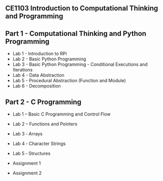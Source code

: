 ## CE1103 Introduction to Computational Thinking and Programming

## Part 1 - Computational Thinking and Python Programming
* Lab 1 - Introduction to RPi
* Lab 2 - Basic Python Programming
* Lab 3 - Basic Python Programming - Conditional Executions and Iterations
* Lab 4 - Data Abstraction
* Lab 5 - Procedural Abstraction (Function and Module)
* Lab 6 - Decomposition


## Part 2 - C Programming
 * Lab 1 – Basic C Programming and Control Flow
 * Lab 2 – Functions and Pointers
 * Lab 3 ‐ Arrays
 * Lab 4 ‐ Character Strings
 * Lab 5 ‐ Structures

* Assignment 1
* Assignment 2
